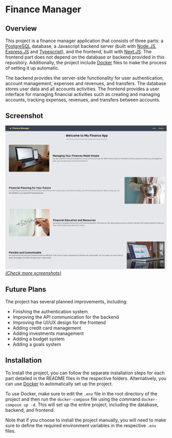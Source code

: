 # Finance Manager

## Overview

This project is a finance manager application that consists of three parts: a [PostgreSQL](https://www.postgresql.org/download/) database, a Javascript backend server (built with [Node.JS](https://nodejs.org/en/download/), [Express.JS](https://expressjs.com/) and [Typescript](https://www.typescriptlang.org/)), and the frontend, built with [Next.JS](https://nextjs.org/). The frontend part does not depend on the database or backend provided in this repository. Additionally, the project include [Docker](https://www.docker.com/products/docker-desktop/) files to make the process of setting it up automatic.

The backend provides the server-side functionality for user authentication, account management, expenses and revenues, and transfers. The database stores user data and all accounts activities. The frontend provides a user interface for managing financial activities such as creating and managing accounts, tracking expenses, revenues, and transfers between accounts.

## Screenshot

![Preview of the Website](website/screenshots/home.jpeg)
[*(Check more screenshots)*](./website/screenshots/)

## Future Plans

The project has several planned improvements, including:

- Finishing the authentication system
- Improving the API communication for the backend
- Improving the UI/UX design for the frontend
- Adding credit card management
- Adding investments management
- Adding a budget system
- Adding a goals system

## Installation

To install the project, you can follow the separate installation steps for each part detailed in the README files in the respective folders. Alternatively, you can use [Docker](https://www.docker.com/products/docker-desktop/) to automatically set up the project.

To use Docker, make sure to edit the `.env` file in the root directory of the project and then run the `docker-compose` file using the command `docker-compose up -d`. This will set up the entire project, including the database, backend, and frontend.

Note that if you choose to install the project manually, you will need to make sure to define the required environment variables in the respective `.env` files.
